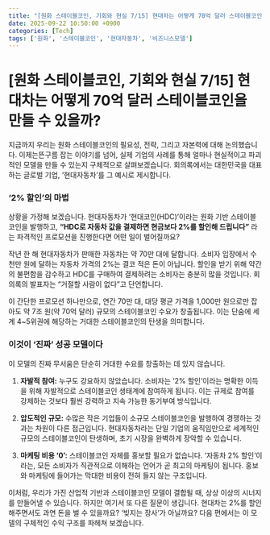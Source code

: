 ```yaml
---
title: "[원화 스테이블코인, 기회와 현실 7/15] 현대차는 어떻게 70억 달러 스테이블코인을 만들 수 있을까?"
date: 2025-09-22 10:50:00 +0900
categories: [Tech]
tags: ['원화', '스테이블코인', '현대자동차', '비즈니스모델']
---
```


# [원화 스테이블코인, 기회와 현실 7/15] 현대차는 어떻게 70억 달러 스테이블코인을 만들 수 있을까?

지금까지 우리는 원화 스테이블코인의 필요성, 전략, 그리고 자본력에 대해 논의했습니다. 이제는뜬구름 잡는 이야기를 넘어, 실제 기업의 사례를 통해 얼마나 현실적이고 파괴적인 모델을 만들 수 있는지 구체적으로 살펴보겠습니다. 회의록에서는 대한민국을 대표하는 글로벌 기업, ‘현대자동차’를 그 예시로 제시합니다.

### ‘2% 할인’의 마법

상황을 가정해 보겠습니다. 현대자동차가 ‘현대코인(HDC)’이라는 원화 기반 스테이블코인을 발행하고, **“HDC로 자동차 값을 결제하면 현금보다 2%를 할인해 드립니다”** 라는 파격적인 프로모션을 진행한다면 어떤 일이 벌어질까요?

작년 한 해 현대자동차가 판매한 자동차는 약 70만 대에 달합니다. 소비자 입장에서 수천만 원에 달하는 자동차 가격의 2%는 결코 적은 돈이 아닙니다. 할인을 받기 위해 약간의 불편함을 감수하고 HDC를 구매하여 결제하려는 소비자는 충분히 많을 것입니다. 회의록의 발표자는 “거절할 사람이 없다”고 단언합니다.

이 간단한 프로모션 하나만으로, 연간 70만 대, 대당 평균 가격을 1,000만 원으로만 잡아도 약 7조 원(약 70억 달러) 규모의 스테이블코인 수요가 창출됩니다. 이는 단숨에 세계 4~5위권에 해당하는 거대한 스테이블코인의 탄생을 의미합니다.

### 이것이 ‘진짜’ 성공 모델이다

이 모델의 진짜 무서움은 단순히 거대한 수요를 창출하는 데 있지 않습니다.

1.  **자발적 참여:** 누구도 강요하지 않았습니다. 소비자는 ‘2% 할인’이라는 명확한 이득을 위해 자발적으로 스테이블코인 생태계에 참여하게 됩니다. 이는 규제로 참여를 강제하는 것보다 훨씬 강력하고 지속 가능한 동기부여 방식입니다.

2.  **압도적인 규모:** 수많은 작은 기업들이 소규모 스테이블코인을 발행하여 경쟁하는 것과는 차원이 다른 접근입니다. 현대자동차라는 단일 기업의 움직임만으로 세계적인 규모의 스테이블코인이 탄생하며, 초기 시장을 완벽하게 장악할 수 있습니다.

3.  **마케팅 비용 ‘0’:** 스테이블코인 자체를 홍보할 필요가 없습니다. ‘자동차 2% 할인’이라는, 모든 소비자가 직관적으로 이해하는 언어가 곧 최고의 마케팅이 됩니다. 홍보와 마케팅에 들어가는 막대한 비용이 전혀 들지 않는 구조입니다.

이처럼, 우리가 가진 산업적 기반과 스테이블코인 모델이 결합될 때, 상상 이상의 시너지를 만들어낼 수 있습니다. 하지만 여기서 또 다른 질문이 생깁니다. 현대차는 2%를 할인해주면서도 과연 돈을 벌 수 있을까요? ‘빚지는 장사’가 아닐까요? 다음 편에서는 이 모델의 구체적인 수익 구조를 파헤쳐 보겠습니다.
